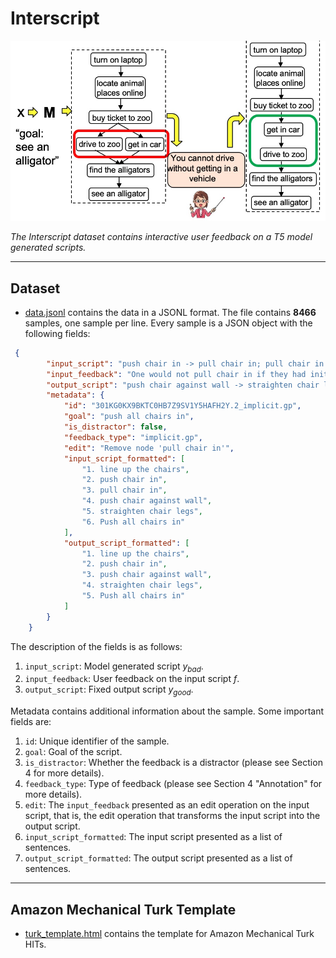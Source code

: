 # Interscript

![overview](res/running-example.jpg)

_The Interscript dataset contains interactive user feedback on a T5 model generated scripts._

---
## Dataset

- [data.jsonl](data.jsonl) contains the data in a JSONL format. The file contains **8466** samples, one sample per line. Every sample is a JSON object with the following fields:

```json
 {
        "input_script": "push chair in -> pull chair in; pull chair in -> push chair against wall; push chair against wall -> straighten chair legs; straighten chair legs -> Push all chairs in; line up the chairs -> push chair in",
        "input_feedback": "One would not pull chair in if they had initially pushed it in.",
        "output_script": "push chair against wall -> straighten chair legs;straighten chair legs -> Push all chairs in;line up the chairs -> push chair in;push chair in -> push chair against wall",
        "metadata": {
            "id": "301KG0KX9BKTC0HB7Z9SV1Y5HAFH2Y.2_implicit.gp",
            "goal": "push all chairs in",
            "is_distractor": false,
            "feedback_type": "implicit.gp",
            "edit": "Remove node 'pull chair in'",
            "input_script_formatted": [
                "1. line up the chairs",
                "2. push chair in",
                "3. pull chair in",
                "4. push chair against wall",
                "5. straighten chair legs",
                "6. Push all chairs in"
            ],
            "output_script_formatted": [
                "1. line up the chairs",
                "2. push chair in",
                "3. push chair against wall",
                "4. straighten chair legs",
                "5. Push all chairs in"
            ]
        }
    }
```

The description of the fields is as follows:
1. `input_script`: Model generated script $y_{bad}$.
2. `input_feedback`: User feedback on the input script $f$.
3. `output_script`: Fixed output script $y_{good}$.

Metadata contains additional information about the sample. Some important fields are:
1. `id`: Unique identifier of the sample.
2. `goal`: Goal of the script.
3. `is_distractor`: Whether the feedback is a distractor (please see Section 4 for more details).
4. `feedback_type`: Type of feedback (please see Section 4 "Annotation" for more details).
5. `edit`: The `input_feedback` presented as an edit operation on the input script, that is, the edit operation that transforms the input script into the output script.
6. `input_script_formatted`: The input script presented as a list of sentences.
7. `output_script_formatted`: The output script presented as a list of sentences.


----
## Amazon Mechanical Turk Template

- [turk_template.html](turk_template.html) contains the template for Amazon Mechanical Turk HITs.

